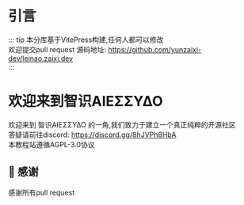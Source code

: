 # 引言

::: tip
本分库基于VitePress构建,任何人都可以修改  
欢迎提交pull request
源码地址: https://github.com/yunzaixi-dev/leinao.zaixi.dev  
:::

# 欢迎来到智识ΑIEΣΣΥΔΟ

欢迎来到 智识ΑIEΣΣΥΔΟ 的一角,我们致力于建立一个真正纯粹的开源社区  
答疑请前往discord: https://discord.gg/8hJVPh8HbA  
本教程站遵循AGPL-3.0协议  

## 🤝 感谢

感谢所有pull request

<Chatbot 
  :chatflowid="'b9c0d33d-a4a6-4d0a-b6da-44f255eb29d3'"
  :apiHost="'https://flowise.zaixi.dev'"
/>

